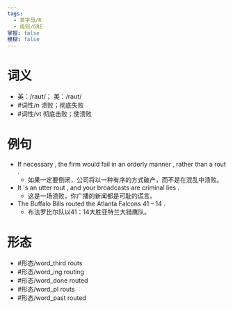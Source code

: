 ```yaml
---
tags:
  - 首字母/R
  - 级别/GRE
掌握: false
模糊: false
---
```

# 词义
- 英：/raʊt/； 美：/raʊt/
- #词性/n  溃败；彻底失败
- #词性/vt  彻底击败；使溃败
# 例句
- If necessary , the firm would fail in an orderly manner , rather than a rout .
	- 如果一定要倒闭，公司将以一种有序的方式破产，而不是在混乱中溃败。
- It 's an utter rout , and your broadcasts are criminal lies .
	- 这是一场溃败，你广播的新闻都是可耻的谎言。
- The Buffalo Bills routed the Atlanta Falcons 41 – 14 .
	- 布法罗比尔队以41：14大胜亚特兰大猎鹰队。
# 形态
- #形态/word_third routs
- #形态/word_ing routing
- #形态/word_done routed
- #形态/word_pl routs
- #形态/word_past routed
